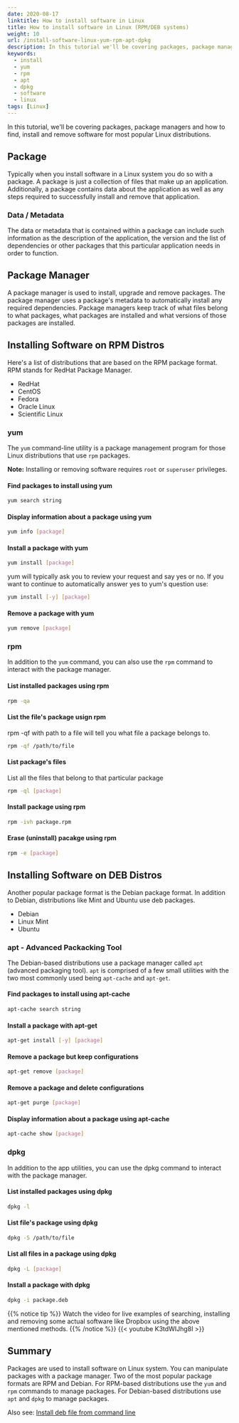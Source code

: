```yaml
---
date: 2020-08-17
linktitle: How to install software in Linux
title: How to install software in Linux (RPM/DEB systems)
weight: 10
url: /install-software-linux-yum-rpm-apt-dpkg
description: In this tutorial we'll be covering packages, package managers and how to find, install and remove software for most popular Linux distributions. RPM/DEB based.
keywords:
  - install
  - yum
  - rpm
  - apt
  - dpkg
  - software
  - linux
tags: [Linux] 
---
```

<meta property="og:image" content="https://tutswiki.com/img/tutswiki-logo.png"/>
<meta name="twitter:card" content="summary" />
<meta name="twitter:title" content="How to install software in Linux (RPM/DEB systems)" />
<meta name=”twitter:description” content="In this tutorial we'll be covering packages, package managers and how to find, install and remove software for most popular Linux distributions. RPM/DEB based." />

In this tutorial, we'll be covering packages, package managers and how to find, install and remove software for most popular Linux distributions.

## Package
Typically when you install software in a Linux system you do so with a package. A package is just a collection of files that make up an application. Additionally, a package contains data about the application as well as any steps required to successfully install and remove that application. 

### Data / Metadata
The data or metadata that is contained within a package can include such information as the description of the application, the version and the list of dependencies or other packages that this particular application needs in order to function.

## Package Manager
A package manager is used to install, upgrade and remove packages. The package manager uses a package's metadata to automatically install any required dependencies. Package managers keep track of what files belong to what packages, what packages are installed and what versions of those packages are installed.

## Installing Software on RPM Distros
Here's a list of distributions that are based on the RPM package format. RPM stands for RedHat Package Manager.

- RedHat
- CentOS
- Fedora
- Oracle Linux
- Scientific Linux

### yum
The `yum` command-line utility is a package management program for those Linux distributions that use `rpm` packages. 

**Note:** Installing or removing software requires `root` or `superuser` privileges.

#### Find packages to install using yum
```bash
yum search string
```

#### Display information about a package using yum
```bash
yum info [package]
```

#### Install a package with yum
```bash
yum install [package]
```
yum will typically ask you to review your request and say yes or no. If you want to continue to automatically answer yes to yum's question use:
```bash
yum install [-y] [package]
```

#### Remove a package with yum
```bash
yum remove [package]
```

### rpm
In addition to the `yum` command, you can also use the `rpm` command to interact with the package manager.  

#### List installed packages using rpm
```bash
rpm -qa
```

#### List the file's package usign rpm
rpm -qf with path to a file will tell you what file a package belongs to.
```bash
rpm -qf /path/to/file
```

#### List package's files
List all the files that belong to that particular package
```bash
rpm -ql [package]
```

#### Install package using rpm
```bash
rpm -ivh package.rpm
```

#### Erase (uninstall) pacakge using rpm
```bash
rpm -e [package]
```

<script async src="https://pagead2.googlesyndication.com/pagead/js/adsbygoogle.js"></script>
<ins class="adsbygoogle"
     style="display:block; text-align:center;"
     data-ad-layout="in-article"
     data-ad-format="fluid"
     data-ad-client="ca-pub-9878675755379402"
     data-ad-slot="5842766387"></ins>
<script>
     (adsbygoogle = window.adsbygoogle || []).push({});
</script>

## Installing Software on DEB Distros
Another popular package format is the Debian package format. In addition to Debian, distributions like Mint and Ubuntu use deb packages.

- Debian
- Linux Mint
- Ubuntu

### apt - Advanced Packacking Tool
The Debian-based distributions use a package manager called `apt` (advanced packaging tool). `apt` is comprised of a few small utilities with the two most commonly used being `apt-cache` and `apt-get`.

#### Find packages to install using apt-cache
```bash
apt-cache search string
```

#### Install a package with apt-get
```bash
apt-get install [-y] [package]
```

#### Remove a package but keep configurations
```bash
apt-get remove [package]
```

#### Remove a package and delete configurations
```bash
apt-get purge [package]
```

#### Display information about a package using apt-cache
```bash
apt-cache show [package]
```

### dpkg
In addition to the app utilities, you can use the dpkg command to interact with the package manager.

#### List installed packages using dpkg
```bash
dpkg -l
```

#### List file's package using dpkg
```bash
dpkg -S /path/to/file
```

#### List all files in a package using dpkg
```bash
dpkg -L [package]
```

#### Install a package with dpkg
```bash
dpkg -i package.deb
```

{{% notice tip %}}
Watch the video for live examples of searching, installing and removing some actual software like Dropbox using the above mentioned methods.
{{% /notice %}}
{{< youtube K3tdWIJhg8I >}}

## Summary
Packages are used to install software on Linux system. You can manipulate packages with a package manager. Two of the most popular package formats are RPM and Debian. For RPM-based distributions use the `yum` and `rpm` commands to manage packages. For Debian-based distributions use `apt` and `dpkg` to manage packages.

Also see: [Install deb file from command line](/install-deb-command-line-dpkg-apt-gdebi/)

